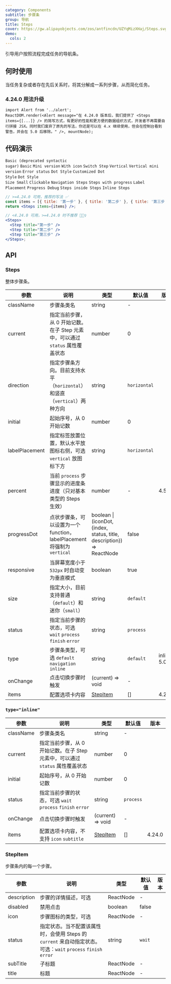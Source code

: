 ```yaml
---
category: Components
subtitle: 步骤条
group: 导航
title: Steps
cover: https://gw.alipayobjects.com/zos/antfincdn/UZYqMizXHaj/Steps.svg
demo:
  cols: 2
---
```


引导用户按照流程完成任务的导航条。

## 何时使用

当任务复杂或者存在先后关系时，将其分解成一系列步骤，从而简化任务。

### 4.24.0 用法升级

```__react
import Alert from '../alert';
ReactDOM.render(<Alert message="在 4.24.0 版本后，我们提供了 <Steps items={[...]} /> 的简写方式，有更好的性能和更方便的数据组织方式，开发者不再需要自行拼接 JSX。同时我们废弃了原先的写法，你还是可以在 4.x 继续使用，但会在控制台看到警告，并会在 5.0 后移除。" />, mountNode);
```

## 代码演示

<code src="./demo/deprecated.tsx">Basic (deprecated syntactic sugar)</code>
<code src="./demo/simple.tsx">Basic</code>
<code src="./demo/small-size.tsx">Mini version</code>
<code src="./demo/icon.tsx">With icon</code>
<code src="./demo/step-next.tsx">Switch Step</code>
<code src="./demo/vertical.tsx">Vertical</code>
<code src="./demo/vertical-small.tsx">Vertical mini version</code>
<code src="./demo/error.tsx">Error status</code>
<code src="./demo/progress-dot.tsx">Dot Style</code>
<code src="./demo/customized-progress-dot.tsx">Customized Dot Style</code>
<code src="./demo/progress-dot-small.tsx" debug>Dot Style Size Small</code>
<code src="./demo/clickable.tsx">Clickable</code>
<code src="./demo/nav.tsx">Navigation Steps</code>
<code src="./demo/progress.tsx">Steps with progress</code>
<code src="./demo/label-placement.tsx">Label Placement</code>
<code src="./demo/progress-debug.tsx" debug>Progress Debug</code>
<code src="./demo/steps-in-steps.tsx" debug>Steps inside Steps</code>
<code src="./demo/inline.tsx">Inline Steps</code>

```jsx
// >=4.24.0 可用，推荐的写法 ✅
const items = [{ title: '第一步' }, { title: '第二步' }, { title: '第三步' }];
return <Steps items={items} />;

// <4.24.0 可用，>=4.24.0 时不推荐 🙅🏻‍♀️
<Steps>
  <Step title="第一步" />
  <Step title="第二步" />
  <Step title="第三步" />
</Steps>;
```

## API

### Steps

整体步骤条。

| 参数           | 说明                                                                          | 类型                                                                   | 默认值       | 版本        |
| -------------- | ----------------------------------------------------------------------------- | ---------------------------------------------------------------------- | ------------ | ----------- |
| className      | 步骤条类名                                                                    | string                                                                 | -            |             |
| current        | 指定当前步骤，从 0 开始记数。在子 Step 元素中，可以通过 `status` 属性覆盖状态 | number                                                                 | 0            |             |
| direction      | 指定步骤条方向。目前支持水平（`horizontal`）和竖直（`vertical`）两种方向      | string                                                                 | `horizontal` |             |
| initial        | 起始序号，从 0 开始记数                                                       | number                                                                 | 0            |             |
| labelPlacement | 指定标签放置位置，默认水平放图标右侧，可选 `vertical` 放图标下方              | string                                                                 | `horizontal` |             |
| percent        | 当前 `process` 步骤显示的进度条进度（只对基本类型的 Steps 生效）              | number                                                                 | -            | 4.5.0       |
| progressDot    | 点状步骤条，可以设置为一个 function，labelPlacement 将强制为 `vertical`       | boolean \| (iconDot, {index, status, title, description}) => ReactNode | false        |             |
| responsive     | 当屏幕宽度小于 `532px` 时自动变为垂直模式                                     | boolean                                                                | true         |             |
| size           | 指定大小，目前支持普通（`default`）和迷你（`small`）                          | string                                                                 | `default`    |             |
| status         | 指定当前步骤的状态，可选 `wait` `process` `finish` `error`                    | string                                                                 | `process`    |             |
| type           | 步骤条类型，可选 `default` `navigation` `inline`                              | string                                                                 | `default`    | inline: 5.0 |
| onChange       | 点击切换步骤时触发                                                            | (current) => void                                                      | -            |             |
| items          | 配置选项卡内容                                                                | [StepItem](#StepItem)                                                  | []           | 4.24.0      |

### `type="inline"`

| 参数      | 说明                                                                          | 类型                  | 默认值    | 版本   |
| --------- | ----------------------------------------------------------------------------- | --------------------- | --------- | ------ |
| className | 步骤条类名                                                                    | string                | -         |        |
| current   | 指定当前步骤，从 0 开始记数。在子 Step 元素中，可以通过 `status` 属性覆盖状态 | number                | 0         |        |
| initial   | 起始序号，从 0 开始记数                                                       | number                | 0         |        |
| status    | 指定当前步骤的状态，可选 `wait` `process` `finish` `error`                    | string                | `process` |        |
| onChange  | 点击切换步骤时触发                                                            | (current) => void     | -         |        |
| items     | 配置选项卡内容，不支持 `icon` `subtitle`                                      | [StepItem](#StepItem) | []        | 4.24.0 |

### StepItem

步骤条内的每一个步骤。

| 参数        | 说明                                                                                                          | 类型      | 默认值 | 版本 |
| ----------- | ------------------------------------------------------------------------------------------------------------- | --------- | ------ | ---- |
| description | 步骤的详情描述，可选                                                                                          | ReactNode | -      |      |
| disabled    | 禁用点击                                                                                                      | boolean   | false  |      |
| icon        | 步骤图标的类型，可选                                                                                          | ReactNode | -      |      |
| status      | 指定状态。当不配置该属性时，会使用 Steps 的 `current` 来自动指定状态。可选：`wait` `process` `finish` `error` | string    | `wait` |      |
| subTitle    | 子标题                                                                                                        | ReactNode | -      |      |
| title       | 标题                                                                                                          | ReactNode | -      |      |

